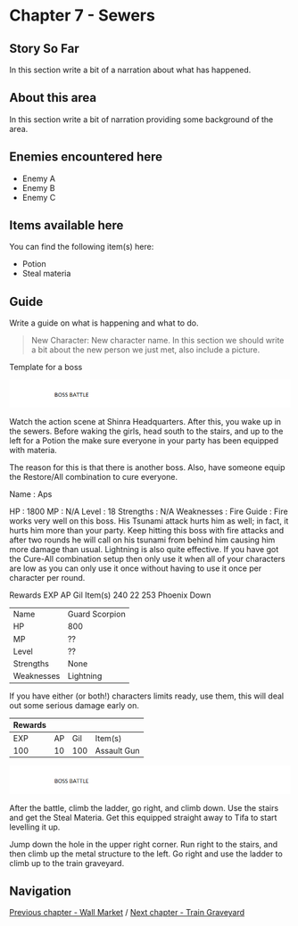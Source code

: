 #  Chapter 7 - Sewers


## Story So Far

In this section write a bit of a narration about what has happened.

## About this area

In this section write a bit of narration providing some background of the area.

## Enemies encountered here

- Enemy A
- Enemy B
- Enemy C

## Items available here

You can find the following item(s) here:

- Potion
- Steal materia


## Guide

Write a guide on what is happening and what to do.

>
> New Character: New character name. 
> In this section we should write a bit about the new person we just met, also include a picture.
>




Template for a boss

![Alt Text To Be Populated](../general-assets/boss-banner.png) 

Watch the action scene at Shinra Headquarters. After this, you wake up in the sewers. Before waking the girls, head south to the stairs, and up to the left for a Potion the make sure everyone in your party has been equipped with materia. 

The reason for this is that there is another boss. Also, have someone equip the Restore/All combination to cure everyone.


Name :
Aps

HP :
1800
MP : 
N/A
Level :
18
Strengths :
N/A
Weaknesses : 
Fire
Guide :
Fire works very well on this boss. His Tsunami attack hurts him as well; in fact, it hurts him more than your party. Keep hitting this boss with fire attacks and after two rounds he will call on his tsunami from behind him causing him more damage than usual. Lightning is also quite effective. If you have got the Cure-All combination setup then only use it when all of your characters are low as you can only use it once without having to use it once per character per round. 


Rewards
EXP
AP
Gil
Item(s)
240
22
253
Phoenix Down

|   |   |
|---|---|
| Name  | Guard Scorpion  |
| HP  | 800  |
| MP  | ??  |
| Level  | ??  |
| Strengths  | None  |
| Weaknesses  | Lightning  |

If you have either (or both!) characters limits ready, use them, this will deal out some serious damage early on.




| Rewards  |   |   |   |
|---|---|---|---|
| EXP  | AP  | Gil  | Item(s)  |
| 100  | 10  | 100  | Assault Gun  |

![Alt Text To Be Populated](../general-assets/boss-banner.png) 

After the battle, climb the ladder, go right, and climb down. Use the stairs and get the Steal Materia. Get this equipped straight away to Tifa to start levelling it up.



Jump down the hole in the upper right corner. Run right to the stairs, and then climb up the metal structure to the left. Go right and use the ladder to climb up to the train graveyard.


## Navigation
[Previous chapter - Wall Market](/chapter-06-wall-market.md) / [Next chapter - Train Graveyard](/chapter-08-train-graveyard.md)

